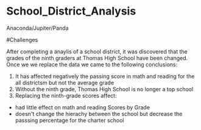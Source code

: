 # School_District_Analysis
Anaconda/Jupiter/Panda

#Challenges 

After completing a anaylis of a school district, it was discovered that the grades of the ninth graders at Thomas High School have been changed. Once we we replace the data we came to the following conclusions:
  1. It has affected negatively the passing score in math and reading for the all districtsm but not the average grade
  2. Without the ninth grade, Thomas High School is no longer a top school
  3. Replacing the ninth-grade scores affect:
  - had little effect on math and reading Scores by Grade
  - doesn't change the hierachy between the school but decrease the passsing percentage for the charter school 
